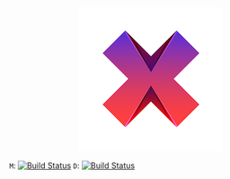 <p align="center"><img src="https://github.com/AXErunners/media/raw/master/axe-logo256.png"/></p>

`M`: [![Build Status](https://travis-ci.org/AXErunners/axe.svg?branch=master)](https://travis-ci.org/AXErunners/axe)
`D`: [![Build Status](https://travis-ci.org/AXErunners/axe.svg?branch=development)](https://travis-ci.org/AXErunners/axe)
